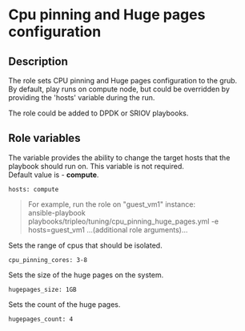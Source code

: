 # Cpu pinning and Huge pages configuration

## Description
The role sets CPU pinning and Huge pages configuration to the grub.  
By default, play runs on compute node, but could be overridden by providing the 'hosts' variable during the run.

The role could be added to DPDK or SRIOV playbooks.

## Role variables
The variable provides the ability to change the target hosts that the playbook should run on. This variable is not required.  
Default value is - **compute**.
```
hosts: compute
```
> For example, run the role on "guest_vm1" instance:  
ansible-playbook playbooks/tripleo/tuning/cpu_pinning_huge_pages.yml -e hosts=guest_vm1 ...(additional role arguments)...

Sets the range of cpus that should be isolated.
```
cpu_pinning_cores: 3-8
```

Sets the size of the huge pages on the system.
```
hugepages_size: 1GB
```

Sets the count of the huge pages.
```
hugepages_count: 4
```
